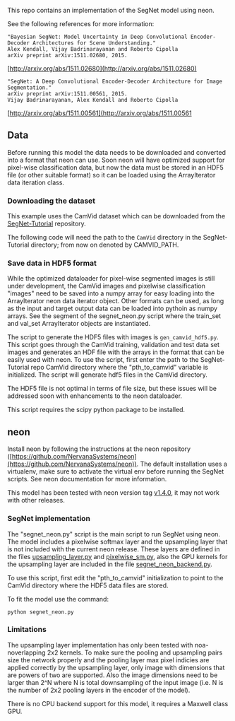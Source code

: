 
This repo contains an implementation of the SegNet model using neon.

See the following references for more information:

```
"Bayesian SegNet: Model Uncertainty in Deep Convolutional Encoder-Decoder Architectures for Scene Understanding."
Alex Kendall, Vijay Badrinarayanan and Roberto Cipolla
arXiv preprint arXiv:1511.02680, 2015.
```
[http://arxiv.org/abs/1511.02680](http://arxiv.org/abs/1511.02680)

```
"SegNet: A Deep Convolutional Encoder-Decoder Architecture for Image Segmentation."
arXiv preprint arXiv:1511.00561, 2015. 
Vijay Badrinarayanan, Alex Kendall and Roberto Cipolla
```
[http://arxiv.org/abs/1511.00561](http://arxiv.org/abs/1511.00561

## Data

Before running this model the data needs to be downloaded and converted into a format that
neon can use.  Soon neon will have optimized support for pixel-wise classification data,
but now the data must be stored in an HDF5 file (or other suitable format) so it can be
loaded using the ArrayIterator data iteration class.

### Downloading the dataset

This example uses the CamVid dataset which can be downloaded from the 
[SegNet-Tutorial](https://github.com/alexgkendall/SegNet-Tutorial) repository.

The following code will need the path to the `CamVid` directory in the SegNet-Tutorial
directory; from now on denoted by CAMVID_PATH.


### Save data in HDF5 format

While the optimized dataloader for pixel-wise segmented images is still under development,
the CamVid images and pixelwise classification "images" need to be saved into a numpy array
for easy loading into the ArrayIterator neon data iterator object.  Other formats can be used,
as long as the input and target output data can be loaded into pythoin as numpy arrays.  See
the segment of the segnet_neon.py script where the train_set and val_set ArrayIterator objects
are instantiated.

The script to generate the HDF5 files with images is `gen_camvid_hdf5.py`.  This script goes through
the CamVid training, validation and test data set images and generates an HDF file with the arrays
in the format that can be easily used with neon.  To use the script, first enter the path to the
SegNet-Tutorial repo CamVid directory where the "pth_to_camvid" variable is initialized.
The script will generate hdf5 files in the CamVid directory.

The HDF5 file is not optimal in terms of file size, but these issues will be addressed soon with
enhancements to the neon dataloader.

This script requires the scipy python package to be installed.

## neon

Install neon by following the instructions at the neon repository
([https://github.com/NervanaSystems/neon](https://github.com/NervanaSystems/neon)).
The default installation uses a virtualenv, make sure to activate the virtual
env before running the SegNet scripts.  See neon documentation for more information.

This model has been tested with neon version tag [v1.4.0](https://github.com/NervanaSystems/neon/tree/v1.4.0), 
it may not work with other releases.


### SegNet implementation

The "segnet_neon.py" script is the main script to run SegNet using neon.  The model includes a pixelwise
softmax layer and the upsampling layer that is not included with the current
neon release.  These layers are defined in the files [upsampling_layer.py](./upsampling_layer.py) and
[pixelwise_sm.py](./pixelwise_sm.py), also the GPU kernels for the upsampling layer are included in
the file [segnet_neon_backend.py](./segnet_neon_backend.py).

To use this script, first edit the "pth_to_camvid" initialization to point to the CamVid directory
where the HDF5 data files are stored.

To fit the model use the command:
```
python segnet_neon.py 
```

### Limitations

The upsampling layer implementation has only been tested with noa-noverlapping 2x2 kernels. To make sure the
pooling and upsampling pairs size the network properly and the pooling layer max pixel indicies are applied
correctly by the upsampling layer, only image with dimensions that are powers of two are supported.  Also
the image dimensions need to be larger than 2^N where N is total downsampling of the input image (i.e.
N is the number of 2x2 pooling layers in the encoder of the model).

There is no CPU backend support for this model, it requires a Maxwell class GPU.
